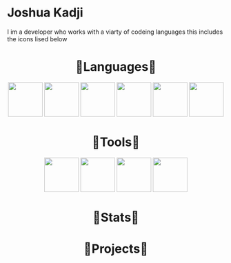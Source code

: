 # Joshua Kadji

I im a developer who works with a viarty of codeing languages this includes the icons lised below



<h1 align="center">🧰Languages🧰</h1>
<p align="center">
  <img width="80px" src="https://cdn.jsdelivr.net/gh/devicons/devicon/icons/python/python-original.svg" />
  <img width="80px" src="https://cdn.jsdelivr.net/gh/devicons/devicon/icons/cplusplus/cplusplus-original.svg" />
  <img width="80px" src="https://cdn.jsdelivr.net/gh/devicons/devicon/icons/java/java-original.svg" /> 
  <img width="80px" src="https://cdn.jsdelivr.net/gh/devicons/devicon/icons/lua/lua-plain-wordmark.svg" />  
  <img width="80px" src="https://cdn.jsdelivr.net/gh/devicons/devicon/icons/html5/html5-original.svg" /> 
  <img width="80px" src="https://cdn.jsdelivr.net/gh/devicons/devicon/icons/css3/css3-original.svg" />
</p>

<h1 align="center">🔨Tools🔨</h1>
<p align="center">
  <img width="80px" src="https://cdn.jsdelivr.net/gh/devicons/devicon/icons/vscode/vscode-original.svg" />
  <img width="80px" src="https://cdn.jsdelivr.net/gh/devicons/devicon/icons/visualstudio/visualstudio-plain.svg" />   
  <img width="80px" src="https://cdn.jsdelivr.net/gh/devicons/devicon/icons/github/github-original.svg" />
  <img width="80px" src="https://cdn.jsdelivr.net/gh/devicons/devicon/icons/gimp/gimp-original.svg" />
          
          
</p>
            
          

#

<h1 align="center">📜Stats📜</h1>

<p>
  
</p>

<h1 align="center">👀Projects👀</h1>


